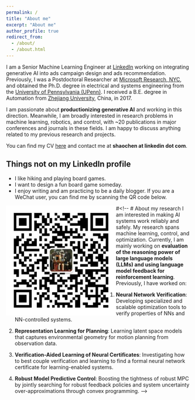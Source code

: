 ```yaml
---
permalink: /
title: "About me"
excerpt: "About me"
author_profile: true
redirect_from: 
  - /about/
  - /about.html
---
```


I am a Senior Machine Learning Engineer at [LinkedIn](https://www.linkedin.com/) working on integrating generative AI into ads campaign design and ads recommendation. Previously, I was a Postdoctoral Researcher at [Microsoft Research, NYC](https://www.microsoft.com/en-us/research/lab/microsoft-research-new-york/), and obtained the Ph.D. degree in electrical and systems engineering from the [University of Pennsylvania (UPenn)](https://www.upenn.edu/). I received a B.E. degree in Automation from [Zhejiang University](https://www.zju.edu.cn/english/), China, in 2017. 

I am passionate about **productionizing generative AI** and working in this direction. Meanwhile, I am broadly interested in research problems in machine learning, robotics, and control, with ~20 publications in major conferences and journals in these fields. I am happy to discuss anything related to my previous research and projects. 

You can find my CV [here](/files/Shaoru_Chen_CV.pdf) and contact me at **shaochen at linkedin dot com**. 

## Things not on my LinkedIn profile
- I like hiking and playing board games. 
- I want to design a fun board game someday. 
- I enjoy writing and am practicing to be a daily blogger. If you are a WeChat user, you can find me by scanning the QR code below. 

<img src="/files/wechat_qrcode.jpg" align="left" alt="WeChat account QR code" width="300"/>


<!-- I was advised by Prof. [Victor M. Preciado](https://sites.google.com/site/victormpreciado/). At UPenn, I am also closely working with Prof. [Manfred Morari](https://directory.seas.upenn.edu/manfred-morari/), Prof. [George J. Pappas](https://www.georgejpappas.org/index.html), and Prof. [Nikolai Matni](https://nikolaimatni.github.io/).  -->

#<!-- # About my research
I am interested in making AI systems work reliably and safely. My research spans machine learning, control, and optimization. Currently, I am mainly working on **evaluation of the reasoning power of large language models (LLMs) and using language model feedback for reinforcement learning**. Previously, I have worked on:

1. **Neural Network Verification**: Developing specialized and scalable optimization tools to verify properties of NNs and NN-controlled systems. 

2. **Representation Learning for Planning**: Learning latent space models that captures environmental geometry for motion planning from observation data. 

3. **Verification-Aided Learning of Neural Certificates**: Investigating how to best couple verification and learning to find a formal neural network certificate for learning-enabled systems. 

4. **Robust Model Predictive Control**: Boosting the tightness of robust MPC by jointly searching for robust feedback policies and system uncertainty over-approximations through convex programming.  -->


<!-- version 2 -->
<!-- My long-term research goal is to make AI-enabled autonomous systems work safely and reliably in the real world. My research focuses on developing scalable and efficient verification, optimization, and learning tools for safe control of complex nonlinear and learning-enabled systems with formal guarantees. I am interested in extending the scope of model-based methods to directly handle large-scale neural networks (NNs) such that we can naturally interface both learning and model-based methods through NNs and enable orchestration of both classes of methods for autonomous system design. My work includes:

1. **Efficient Verification of NNs and Learning-Enabled Systems**: Certifying robustness of NNs and safety/stability of control systems with large-scale NNs in the loop.

2. **Safe Control of Learning-Enabled Systems**: Designing policies with safety guarantees for learning-enabled systems.

3. **Verification-Guided Learning**: Integrating learning and verification to produce NN policies or certificates with formal guarantees. -->

<!-- I am broadly interested in machine learning, control, and optimization problems that are related to autonomous system design. If you find my work interesting or have any questions, I am happy to have a discussion.  -->

<!-- version 1 -->
<!-- To achieve this, I believe in the following roadmap: First, develop scalable and efficient tools to analyze the safety/reliability of learning-enabled systems. Then, use the safety/reliability metrics to orchestrate the design of all learning modules in the autonomy stack until a desirable level of guarantee is satisfied.  -->

<!-- Following this route, my research has been focused on -->

<!-- 1. **Developing specialized optimization tools for NNs**: How can we efficiently certify the robustness of NNs and the safety/stability of a dynamical system with NNs in the loop? 

2. **Verification-aided learning of safety certificates and safe policies**: How should learning and verification interact to generate NN certificates or policies with formal guarantees?

3. **Safe learning-based control**: How to correct an unsafe policy online with complex learning dynamics?  -->



